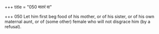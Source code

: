 +++
title = "050 मातरं वा"

+++
050	Let him first beg food of his mother, or of his sister, or of his own maternal aunt, or of (some other) female who will not disgrace him (by a refusal).